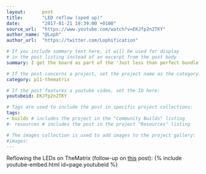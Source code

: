 ```yaml
---
layout:      post
title:       "LED reflow (sped up)"
date:        "2017-01-21 19:39:00 +0100"
source_url:  "https://www.youtube.com/watch?v=EKJfp2n2TKY"
author_name: "@Loph"
author_url:  "https://twitter.com/Lophification"

# If you include summary text here, it will be used for display
# in the post listing instead of an excerpt from the post body
summary: I got the board as part of the 'Just less than perfect bundle 1' and decided to use SMD components (as practice for Touchy) instead of the through-hole ones that were part of the original kit.

# If the post concerns a project, set the project name as the category:
category: p11-thematrix

# If the post features a youtube video, set the ID here:
youtubeid: EKJfp2n2TKY

# Tags are used to include the post in specific project collections:
tags:
- builds # includes the project in the "Community Builds" listing
#- resources # includes the post in the project "Resources" listing

# The images collection is used to add images to the project gallery:
#images:
---
```


Reflowing the LEDs on TheMatrix (follow-up on [this](http://community.boldport.club/p11-thematrix/2017/01/lots-of-leds.html) post):
{% include youtube-embed.html id=page.youtubeid %}
